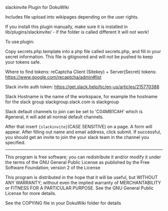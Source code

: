 slackinvite Plugin for DokuWiki

Includes file upload into wikipages depending on the user rights.

If you install this plugin manually, make sure it is installed in
lib/plugins/slackinvite/ - if the folder is called different it
will not work!

To use plugin:

Copy secrets.php.template into a php file called secrets.php, and fill in your secret information. 
This file is gitignored and will not be pushed to keep your tokens safe.

Where to find tokens:
reCaptcha Client (Sitekey) + Server(Secret) tokens: https://www.google.com/recaptcha/admin#list

Slack invite auth token: https://get.slack.help/hc/en-us/articles/215770388

Slack Hostname is the name of the workspace, for example the hostname for the slack group slackgroup.slack.com is slackgroup

Slack default channels to join can be set to 'C04MB1CAH' which is #general, it will add all normal default channels.

After that insert ` {slackinvite} `(CASE SENSITIVE) on a page.  A form will appear.
After filling out name and email address, click submit.  If successful,
you should get an invite to join the your slack team in the channel you specified.

----

This program is free software; you can redistribute it and/or modify
it under the terms of the GNU General Public License as published by
the Free Software Foundation; version 2 of the License

This program is distributed in the hope that it will be useful,
but WITHOUT ANY WARRANTY; without even the implied warranty of
MERCHANTABILITY or FITNESS FOR A PARTICULAR PURPOSE.  See the
GNU General Public License for more details.

See the COPYING file in your DokuWiki folder for details

